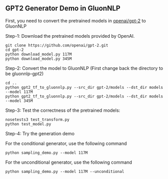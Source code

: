 GPT2 Generator Demo in GluonNLP
-------------------------------

First, you need to convert the pretrained models in [openai/gpt-2](https://github.com/openai/gpt-2) to GluonNLP

Step-1: Download the pretrained models provided by OpenAI.
```bazaar
git clone https://github.com/openai/gpt-2.git
cd gpt-2
python download_model.py 117M
python download_model.py 345M
```

Step-2: Convert the model to GluonNLP (First change back the directory to be gluonnlp-gpt2)
```bazaar
cd ..
python gpt2_tf_to_gluonnlp.py --src_dir gpt-2/models --dst_dir models --model 117M
python gpt2_tf_to_gluonnlp.py --src_dir gpt-2/models --dst_dir models --model 345M

```

Step-3: Test the correctness of the pretrained models:
```bazaar
nosetests3 test_transform.py
python test_model.py
```

Step-4: Try the generation demo

For the conditional generator, use the following command
```bazaar
python sampling_demo.py --model 117M
```

For the unconditional generator, use the following command
```bazaar
python sampling_demo.py --model 117M --unconditional
```

